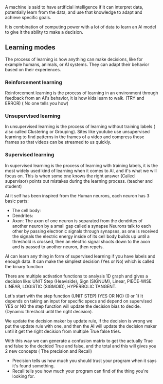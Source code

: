 A machine is said to have artificial intelligence if it can interpret data, potentially learn from the data, and use that knowledge to adapt and achieve specific goals.

It is combination of computing power with a lot of data to learn an AI model to give it the ability to make a decision.

## Learning modes
The process of learning is how anything can make decisions, like for example humans, animals, or AI systems.
They can adapt their behavior based on their experiences.

### Reinforcement learning
Reinforcement learning is the process of learning in an environment through feedback from an AI's behavior, it is how kids learn to walk. (TRY and ERROR) ( No one tells you how)

### Unsupervised learning
In unsupervised learning is the process of learning without training labels ( also called Clustering or Grouping). Sites like youtube use unsupervised learning to find patterns in the frames of a video and compress those frames so that videos can be streamed to us quickly.

### Supervised learning 
In supervised learning is the process of learning with training labels, it is the most widely used kind of learning when it comes to AI, and it's what we will focus on.
This is when some one knows the right answer (Called supervisor) points out mistakes during the learning process. (teacher and student)


AI it self has been inspired from the Human neurons, each neuron has 3 basic parts:
- The cell body:
- Dendrites:
- Axon: The axon of one neuron is separated from the dendrites of another neuron by a small gap called a synapse
Neurons talk to each other by passing electronic signals through synapses, as one is received the signals the electric energy inside of its cell body builds up until a threshold is crossed, then an electric signal shoots down to the axon and is passed to another neuron, then repets.

AI can learn any thing in form of supervised learning if you have labels and enough data.
It can make the simplest decision (Yes or No) which is called the binary function

There are multiple activation functions to analysis 1D graph and gives a decision like:
UNIT Step (Heaviside), Sign (SIGNUM), Linear, PIECE-WISE LINEAR, LOGISTIC (SIGMOID), HYPERBOLIC TANGENT.

Let's start with the step function (UNIT STEP) (YES OR NO) (0 or 1)
It depends on taking an input for specific specs and depend on supervised YES or NO the step function will update the decision bias to decide. (Dynamic threshold until the right decision).

We update the decision maker by update rule, if the decision is wrong we put the update rule with one, and then the AI will update the decision maker until it get the right decision from multiple True false tries.

With this way we can generate a confusion matrix to get the actually True and false to the decided True and false, and the total and this will gives you 2 new concepts ( The precision and Recall)

- Precision tells us how much you should trust your program when it says it's found something.
- Recall tells you how much your program can find of the thing you're looking for.